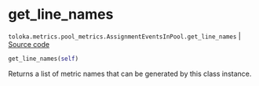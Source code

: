 # get_line_names
`toloka.metrics.pool_metrics.AssignmentEventsInPool.get_line_names` | [Source code](https://github.com/Toloka/toloka-kit/blob/v1.1.0.post1/src/metrics/pool_metrics.py#L118)

```python
get_line_names(self)
```

Returns a list of metric names that can be generated by this class instance.

